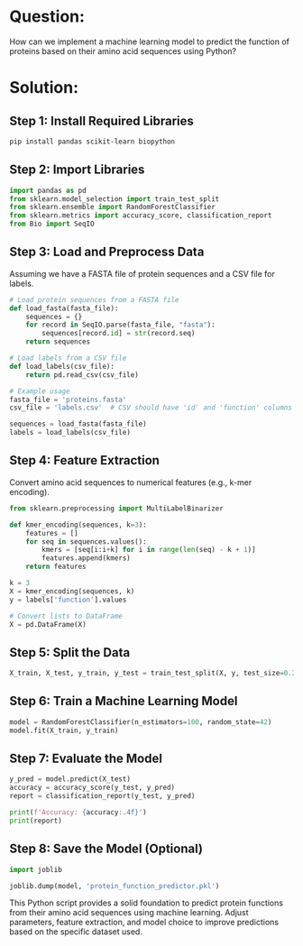 # Question:
How can we implement a machine learning model to predict the function of proteins based on their amino acid sequences using Python?

# Solution:

## Step 1: Install Required Libraries
```bash
pip install pandas scikit-learn biopython
```

## Step 2: Import Libraries
```python
import pandas as pd
from sklearn.model_selection import train_test_split
from sklearn.ensemble import RandomForestClassifier
from sklearn.metrics import accuracy_score, classification_report
from Bio import SeqIO
```

## Step 3: Load and Preprocess Data
Assuming we have a FASTA file of protein sequences and a CSV file for labels.
```python
# Load protein sequences from a FASTA file
def load_fasta(fasta_file):
    sequences = {}
    for record in SeqIO.parse(fasta_file, "fasta"):
        sequences[record.id] = str(record.seq)
    return sequences

# Load labels from a CSV file
def load_labels(csv_file):
    return pd.read_csv(csv_file)

# Example usage
fasta_file = 'proteins.fasta'
csv_file = 'labels.csv'  # CSV should have 'id' and 'function' columns

sequences = load_fasta(fasta_file)
labels = load_labels(csv_file)
```

## Step 4: Feature Extraction
Convert amino acid sequences to numerical features (e.g., k-mer encoding).
```python
from sklearn.preprocessing import MultiLabelBinarizer

def kmer_encoding(sequences, k=3):
    features = []
    for seq in sequences.values():
        kmers = [seq[i:i+k] for i in range(len(seq) - k + 1)]
        features.append(kmers)
    return features

k = 3
X = kmer_encoding(sequences, k)
y = labels['function'].values

# Convert lists to DataFrame
X = pd.DataFrame(X)
```

## Step 5: Split the Data
```python
X_train, X_test, y_train, y_test = train_test_split(X, y, test_size=0.2, random_state=42)
```

## Step 6: Train a Machine Learning Model
```python
model = RandomForestClassifier(n_estimators=100, random_state=42)
model.fit(X_train, y_train)
```

## Step 7: Evaluate the Model
```python
y_pred = model.predict(X_test)
accuracy = accuracy_score(y_test, y_pred)
report = classification_report(y_test, y_pred)

print(f'Accuracy: {accuracy:.4f}')
print(report)
```

## Step 8: Save the Model (Optional)
```python
import joblib

joblib.dump(model, 'protein_function_predictor.pkl')
```

This Python script provides a solid foundation to predict protein functions from their amino acid sequences using machine learning. Adjust parameters, feature extraction, and model choice to improve predictions based on the specific dataset used.